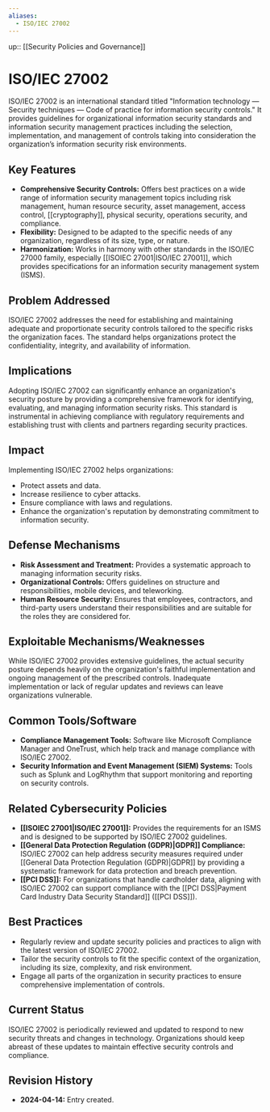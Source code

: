 ```yaml
---
aliases:
  - ISO/IEC 27002
---
```

up:: [[Security Policies and Governance]]
# ISO/IEC 27002

ISO/IEC 27002 is an international standard titled "Information technology — Security techniques — Code of practice for information security controls." It provides guidelines for organizational information security standards and information security management practices including the selection, implementation, and management of controls taking into consideration the organization’s information security risk environments.

## Key Features

- **Comprehensive Security Controls:** Offers best practices on a wide range of information security management topics including risk management, human resource security, asset management, access control, [[cryptography]], physical security, operations security, and compliance.
- **Flexibility:** Designed to be adapted to the specific needs of any organization, regardless of its size, type, or nature.
- **Harmonization:** Works in harmony with other standards in the ISO/IEC 27000 family, especially [[ISOIEC 27001|ISO/IEC 27001]], which provides specifications for an information security management system (ISMS).

## Problem Addressed

ISO/IEC 27002 addresses the need for establishing and maintaining adequate and proportionate security controls tailored to the specific risks the organization faces. The standard helps organizations protect the confidentiality, integrity, and availability of information.

## Implications

Adopting ISO/IEC 27002 can significantly enhance an organization's security posture by providing a comprehensive framework for identifying, evaluating, and managing information security risks. This standard is instrumental in achieving compliance with regulatory requirements and establishing trust with clients and partners regarding security practices.

## Impact

Implementing ISO/IEC 27002 helps organizations:

- Protect assets and data.
- Increase resilience to cyber attacks.
- Ensure compliance with laws and regulations.
- Enhance the organization's reputation by demonstrating commitment to information security.

## Defense Mechanisms

- **Risk Assessment and Treatment:** Provides a systematic approach to managing information security risks.
- **Organizational Controls:** Offers guidelines on structure and responsibilities, mobile devices, and teleworking.
- **Human Resource Security:** Ensures that employees, contractors, and third-party users understand their responsibilities and are suitable for the roles they are considered for.

## Exploitable Mechanisms/Weaknesses

While ISO/IEC 27002 provides extensive guidelines, the actual security posture depends heavily on the organization's faithful implementation and ongoing management of the prescribed controls. Inadequate implementation or lack of regular updates and reviews can leave organizations vulnerable.

## Common Tools/Software

- **Compliance Management Tools:** Software like Microsoft Compliance Manager and OneTrust, which help track and manage compliance with ISO/IEC 27002.
- **Security Information and Event Management (SIEM) Systems:** Tools such as Splunk and LogRhythm that support monitoring and reporting on security controls.

## Related Cybersecurity Policies

- **[[ISOIEC 27001|ISO/IEC 27001]]:** Provides the requirements for an ISMS and is designed to be supported by ISO/IEC 27002 guidelines.
- **[[General Data Protection Regulation (GDPR)|GDPR]] Compliance:** ISO/IEC 27002 can help address security measures required under [[General Data Protection Regulation (GDPR)|GDPR]] by providing a systematic framework for data protection and breach prevention.
- **[[PCI DSS]]:** For organizations that handle cardholder data, aligning with ISO/IEC 27002 can support compliance with the [[PCI DSS|Payment Card Industry Data Security Standard]] ([[PCI DSS]]).

## Best Practices

- Regularly review and update security policies and practices to align with the latest version of ISO/IEC 27002.
- Tailor the security controls to fit the specific context of the organization, including its size, complexity, and risk environment.
- Engage all parts of the organization in security practices to ensure comprehensive implementation of controls.

## Current Status

ISO/IEC 27002 is periodically reviewed and updated to respond to new security threats and changes in technology. Organizations should keep abreast of these updates to maintain effective security controls and compliance.

## Revision History

- **2024-04-14:** Entry created.